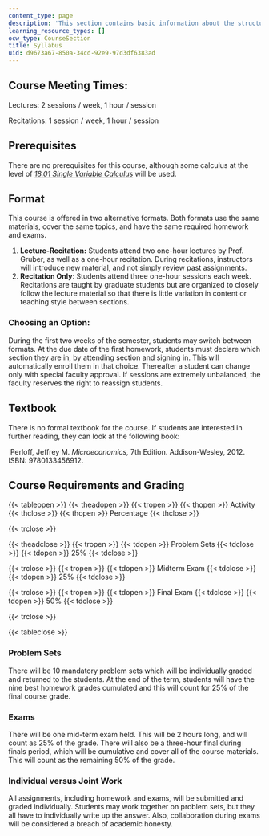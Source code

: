 ```yaml
---
content_type: page
description: 'This section contains basic information about the structure of the course. '
learning_resource_types: []
ocw_type: CourseSection
title: Syllabus
uid: d9673a67-850a-34cd-92e9-97d3df6383ad
---
```


Course Meeting Times:
---------------------

Lectures: 2 sessions / week, 1 hour / session

Recitations: 1 session / week, 1 hour / session

Prerequisites
-------------

There are no prerequisites for this course, although some calculus at the level of [_18.01_ _Single Variable Calculus_](/courses/18-01sc-single-variable-calculus-fall-2010) will be used. 

Format
------

This course is offered in two alternative formats. Both formats use the same materials, cover the same topics, and have the same required homework and exams. 

1.  **Lecture-Recitation:** Students attend two one-hour lectures by Prof. Gruber, as well as a one-hour recitation. During recitations, instructors will introduce new material, and not simply review past assignments.
2.  **Recitation Only**: Students attend three one-hour sessions each week. Recitations are taught by graduate students but are organized to closely follow the lecture material so that there is little variation in content or teaching style between sections.
    

### Choosing an Option:

During the first two weeks of the semester, students may switch between formats. At the due date of the first homework, students must declare which section they are in, by attending section and signing in. This will automatically enroll them in that choice. Thereafter a student can change only with special faculty approval. If sessions are extremely unbalanced, the faculty reserves the right to reassign students.

Textbook
--------

There is no formal textbook for the course. If students are interested in further reading, they can look at the following book:

 Perloff, Jeffrey M. _Microeconomics,_ 7th Edition. Addison-Wesley, 2012. ISBN: 9780133456912. 

Course Requirements and Grading
-------------------------------

{{< tableopen >}}
{{< theadopen >}}
{{< tropen >}}
{{< thopen >}}
Activity
{{< thclose >}}
{{< thopen >}}
Percentage
{{< thclose >}}

{{< trclose >}}

{{< theadclose >}}
{{< tropen >}}
{{< tdopen >}}
Problem Sets
{{< tdclose >}}
{{< tdopen >}}
25%
{{< tdclose >}}

{{< trclose >}}
{{< tropen >}}
{{< tdopen >}}
Midterm Exam
{{< tdclose >}}
{{< tdopen >}}
25%
{{< tdclose >}}

{{< trclose >}}
{{< tropen >}}
{{< tdopen >}}
Final Exam
{{< tdclose >}}
{{< tdopen >}}
50%
{{< tdclose >}}

{{< trclose >}}

{{< tableclose >}}

### Problem Sets

There will be 10 mandatory problem sets which will be individually graded and returned to the students. At the end of the term, students will have the nine best homework grades cumulated and this will count for 25% of the final course grade.

### Exams

There will be one mid-term exam held. This will be 2 hours long, and will count as 25% of the grade. There will also be a three-hour final during finals period, which will be cumulative and cover all of the course materials. This will count as the remaining 50% of the grade.  

### Individual versus Joint Work

All assignments, including homework and exams, will be submitted and graded individually. Students may work together on problem sets, but they all have to individually write up the answer. Also, collaboration during exams will be considered a breach of academic honesty.